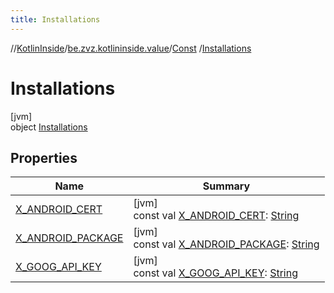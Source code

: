```yaml
---
title: Installations
---
```

//[KotlinInside](../../../../index.html)/[be.zvz.kotlininside.value](../../index.html)/[Const](../index.html)
/[Installations](index.html)

# Installations

[jvm]\
object [Installations](index.html)

## Properties

| Name | Summary |
|---|---|
| [X_ANDROID_CERT](-x_-a-n-d-r-o-i-d_-c-e-r-t.html) | [jvm]<br>const val [X_ANDROID_CERT](-x_-a-n-d-r-o-i-d_-c-e-r-t.html): [String](https://kotlinlang.org/api/latest/jvm/stdlib/kotlin/-string/index.html) |
| [X_ANDROID_PACKAGE](-x_-a-n-d-r-o-i-d_-p-a-c-k-a-g-e.html) | [jvm]<br>const val [X_ANDROID_PACKAGE](-x_-a-n-d-r-o-i-d_-p-a-c-k-a-g-e.html): [String](https://kotlinlang.org/api/latest/jvm/stdlib/kotlin/-string/index.html) |
| [X_GOOG_API_KEY](-x_-g-o-o-g_-a-p-i_-k-e-y.html) | [jvm]<br>const val [X_GOOG_API_KEY](-x_-g-o-o-g_-a-p-i_-k-e-y.html): [String](https://kotlinlang.org/api/latest/jvm/stdlib/kotlin/-string/index.html) |

